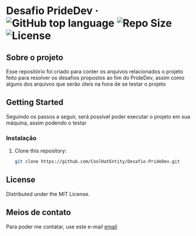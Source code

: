 # Desafio PrideDev &middot; ![GitHub top language](https://img.shields.io/github/languages/top/CoolHatEntity/Desafio-PrideDev) ![Repo Size](https://img.shields.io/github/languages/code-size/CoolHatEntity/Desafio-PrideDev) ![License](https://img.shields.io/github/license/CoolHatEntity/Desafio-PrideDev)
## Sobre o projeto

Esse repositório foi criado para conter os arquivos relacionados o projeto feito para resolver os desafios propostos ao fim do PrideDev, assim como alguns dos arquivos que serão úteis na hora de se testar o projeto 

## Getting Started

Seguindo os passos a seguir, será possível poder executar o projeto em sua máquina, assim podendo o testar

### Instalação

1. Clone this repository:
   ```sh
   git clone https://github.com/CoolHatEntity/Desafio-PrideDev.git
   ```

## License

Distributed under the MIT License.


## Meios de contato

Para poder me contatar, use este e-mail [email](matheus17menezes@gmail.com)

